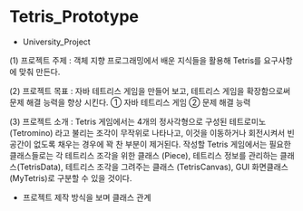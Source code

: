 # Tetris_Prototype

+ University_Project

(1) 프로젝트 주제
: 객체 지향 프로그래밍에서 배운 지식들을 활용해 Tetris를 요구사항에 맞춰 만든다.

(2) 프로젝트 목표
: 자바 테트리스 게임을 만들어 보고, 테트리스 게임을 확장함으로써 문제 해결 능력을 향상 시킨다.
① 자바 테트리스 게임
② 문제 해결 능력 

(3) 프로젝트 소개
: Tetris 게임에서는 4개의 정사각형으로 구성된 테트로미노(Tetromino) 라고 불리는 조각이 무작위로 나타나고, 이것을 이동하거나 회전시켜서 빈공간이 없도록 채우는 경우에 꽉 찬 부분이 제거된다. 
작성할 Tetris 게임에서는 필요한 클래스들로는 각 테트리스 조각을 위한 클래스 (Piece), 테트리스 정보를 관리하는 클래스(TetrisData), 테트리스 조각을 그려주는 클래스 (TetrisCanvas), GUI 화면클래스 (MyTetris)로 구분할 수 있을 것이다.

+ 프로젝트 제작 방식을 보며 클래스 관계 
